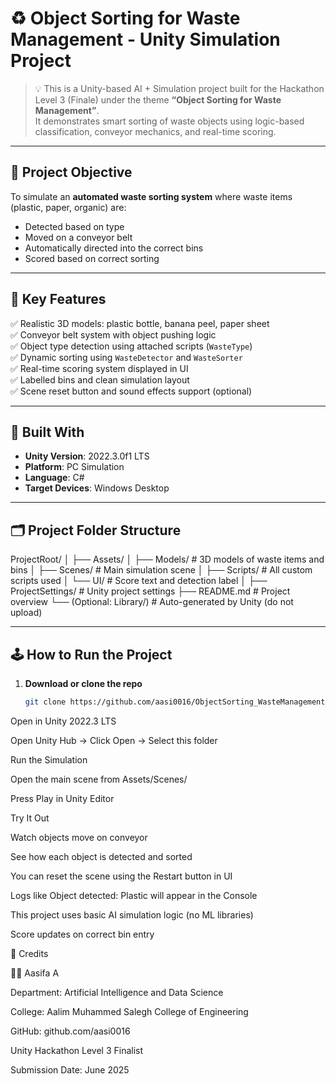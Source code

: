 # ♻️ Object Sorting for Waste Management - Unity Simulation Project

> 💡 This is a Unity-based AI + Simulation project built for the Hackathon Level 3 (Finale) under the theme **“Object Sorting for Waste Management”**.  
> It demonstrates smart sorting of waste objects using logic-based classification, conveyor mechanics, and real-time scoring.

---

## 🎯 Project Objective

To simulate an **automated waste sorting system** where waste items (plastic, paper, organic) are:
- Detected based on type
- Moved on a conveyor belt
- Automatically directed into the correct bins
- Scored based on correct sorting

---

## 🚀 Key Features

✅ Realistic 3D models: plastic bottle, banana peel, paper sheet  
✅ Conveyor belt system with object pushing logic  
✅ Object type detection using attached scripts (`WasteType`)  
✅ Dynamic sorting using `WasteDetector` and `WasteSorter`  
✅ Real-time scoring system displayed in UI  
✅ Labelled bins and clean simulation layout  
✅ Scene reset button and sound effects support (optional)

---

## 🔧 Built With

- **Unity Version**: 2022.3.0f1 LTS  
- **Platform**: PC Simulation  
- **Language**: C#  
- **Target Devices**: Windows Desktop

---

## 🗂️ Project Folder Structure

ProjectRoot/
│
├── Assets/
│ ├── Models/ # 3D models of waste items and bins
│ ├── Scenes/ # Main simulation scene
│ ├── Scripts/ # All custom scripts used
│ └── UI/ # Score text and detection label
│
├── ProjectSettings/ # Unity project settings
├── README.md # Project overview
└── (Optional: Library/) # Auto-generated by Unity (do not upload)

---

## 🕹️ How to Run the Project

1. **Download or clone the repo**  
   ```bash
   git clone https://github.com/aasi0016/ObjectSorting_WasteManagement.git
Open in Unity 2022.3 LTS

Open Unity Hub → Click Open → Select this folder

Run the Simulation

Open the main scene from Assets/Scenes/

Press Play in Unity Editor

Try It Out

Watch objects move on conveyor

See how each object is detected and sorted

You can reset the scene using the Restart button in UI

Logs like Object detected: Plastic will appear in the Console

This project uses basic AI simulation logic (no ML libraries)

Score updates on correct bin entry

🏁 Credits

👩‍💻 Aasifa A

Department: Artificial Intelligence and Data Science

College: Aalim Muhammed Salegh College of Engineering

GitHub: github.com/aasi0016

Unity Hackathon Level 3 Finalist

Submission Date: June 2025



